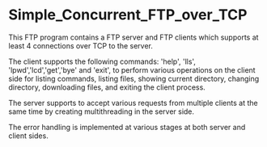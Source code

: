 # Simple_Concurrent_FTP_over_TCP

This FTP program contains a FTP server and FTP clients which supports at least 4 connections over TCP to the server. 

The client supports the following commands: 'help', 'lls', 'lpwd','lcd','get','bye' and 'exit', to perform various operations on the client side for listing commands, listing files, showing current directory, changing directory, downloading files, and  exiting the client process.  

The server supports to accept various requests from multiple clients at the same time by creating multithreading in the server side.  

The error handling is implemented at various stages at both server and client sides.  
